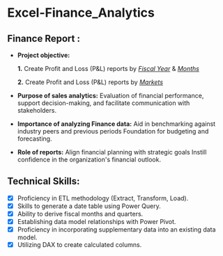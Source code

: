 # Excel-Finance_Analytics

## Finance Report :

- **Project objective:** 

    **1.** Create Profit and Loss (P&L) reports by _[Fiscal Year](https://github.com/Deepika-1605/Excel-Finance_Analytics/blob/main/P%26L%20Statement%20by%20Fiscal%20Year.pdf)_ & _[Months](https://github.com/gulnaaz-source/Excel-Finance_Analytics/blob/main/P%26L%20Statement%20by%20Months.pdf)_ 

   **2.** Create Profit and Loss (P&L) reports by _[Markets](https://github.com/gulnaaz-source/Excel-Finance_Analytics/blob/main/P%26L%20Statement%20by%20Markets.pdf)_

- **Purpose of sales analytics:** Evaluation of financial performance, support decision-making, and facilitate communication with stakeholders.

- **Importance of analyzing Finance data:** Aid in benchmarking against industry peers and previous periods Foundation for budgeting and forecasting.

- **Role of reports:** Align financial planning with strategic goals Instill confidence in the organization's financial outlook.


## Technical Skills:
- [x]	Proficiency in ETL methodology (Extract, Transform, Load).
- [x]	Skills to generate a date table using Power Query.
- [x]	Ability to derive fiscal months and quarters.
- [x]	Establishing data model relationships with Power Pivot.
- [x]	Proficiency in incorporating supplementary data into an existing data model.
- [x]	Utilizing DAX to create calculated columns.
